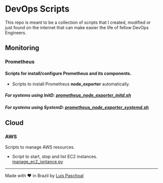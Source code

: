 # DevOps Scripts

This repo is meant to be a collection of scripts that I created, modified or just found on the internet that can make easier the life of fellow DevOps Engineers.

## Monitoring

 

### Prometheus
#### Scripts for install/configure Prometheus and its components.

 - Scripts to install Prometheus **node_exporter** automatically.
#####  For systems using InitD:  [prometheus_node_exporter_initd.sh](prometheus_node_exporter_initd.sh)
#####  For systems using SystemD: [prometheus_node_exporter_systemd.sh](prometheus_node_exporter_initd.sh)



## Cloud

### AWS
Scripts to manage AWS resources.

  - Script to start, stop and list EC2 instances.\
  [manage_ec2_isntance.py](manage_ec2_isntance.py)



---
Made with :heart: in Brazil by  [Luis Paschoal](https://inovatehk.com)